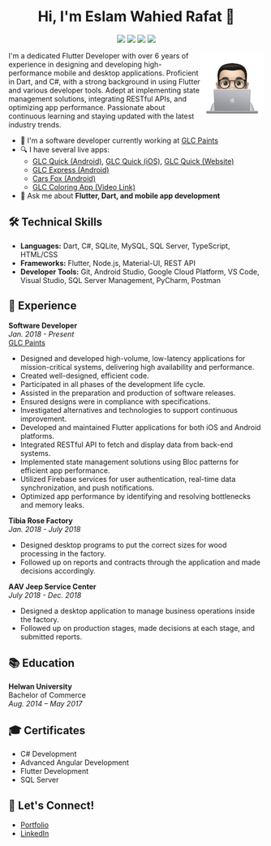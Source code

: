 <h1 align="center">Hi, I'm Eslam Wahied Rafat 👋</h1>
<p align="center">
    <a href="https://twitter.com/your_twitter_handle"><img src="https://img.shields.io/badge/twitter-%231FA1F1?style=flat&logo=twitter&logoColor=white"/></a>
    <a href="https://www.linkedin.com/in/islam-wheed-2544821b1/"><img src="https://img.shields.io/badge/linkedin-%230177B5?style=flat&logo=linkedin&logoColor=white"/></a>
    <a href="https://www.youtube.com/c/your_channel"><img src="https://img.shields.io/badge/youtube-%23FF0000?style=flat&logo=youtube&logoColor=white"/></a>
    <a href="https://www.instagram.com/your_instagram_handle"><img src="https://img.shields.io/badge/instagram-%23E4415F?style=flat&logo=instagram&logoColor=white"/></a>
  </p>

<img src="profile-img.png" align="right" width="25%"/>

I'm a dedicated Flutter Developer with over 6 years of experience in designing and developing high-performance mobile and desktop applications. Proficient in Dart, and C#, with a strong background in using Flutter and various developer tools. Adept at implementing state management solutions, integrating RESTful APIs, and optimizing app performance. Passionate about continuous learning and staying updated with the latest industry trends.

- 🔭 I'm a software developer currently working at [GLC Paints](https://www.glcpaints.com/)
- 🔍 I have several live apps: 
  - [GLC Quick (Android)](https://play.google.com/store/apps/details?id=com.glcpaints.glcpaintshrweb), [GLC Quick (iOS)](https://apps.apple.com/us/app/glc-quick-2/id1668532261), [GLC Quick (Website)](https://my.glcpaints.com/)
  - [GLC Express (Android)](https://play.google.com/store/apps/details?id=com.ahmedabdelghafar.express)
  - [Cars Fox (Android)](https://play.google.com/store/apps/details?id=com.FutureTechnology.CarsFox)
  - [GLC Coloring App (Video Link)](https://drive.google.com/file/d/1BEQsOqIIRvHiRBFbtLWZfGl76gzPwklz/view?usp=sharing)
- 💬 Ask me about **Flutter, Dart, and mobile app development**

## 🛠 Technical Skills
- **Languages:** Dart, C#, SQLite, MySQL, SQL Server, TypeScript, HTML/CSS
- **Frameworks:** Flutter, Node.js, Material-UI, REST API
- **Developer Tools:** Git, Android Studio, Google Cloud Platform, VS Code, Visual Studio, SQL Server Management, PyCharm, Postman

## 💼 Experience
**Software Developer**  
*Jan. 2018 - Present*  
[GLC Paints](https://my.glcpaints.com/)
- Designed and developed high-volume, low-latency applications for mission-critical systems, delivering high availability and performance.
- Created well-designed, efficient code.
- Participated in all phases of the development life cycle.
- Assisted in the preparation and production of software releases.
- Ensured designs were in compliance with specifications.
- Investigated alternatives and technologies to support continuous improvement.
- Developed and maintained Flutter applications for both iOS and Android platforms.
- Integrated RESTful API to fetch and display data from back-end systems.
- Implemented state management solutions using Bloc patterns for efficient app performance.
- Utilized Firebase services for user authentication, real-time data synchronization, and push notifications.
- Optimized app performance by identifying and resolving bottlenecks and memory leaks.

**Tibia Rose Factory**  
*Jan. 2018 - July 2018*
- Designed desktop programs to put the correct sizes for wood processing in the factory.
- Followed up on reports and contracts through the application and made decisions accordingly.

**AAV Jeep Service Center**  
*July 2018 - Dec. 2018*
- Designed a desktop application to manage business operations inside the factory.
- Followed up on production stages, made decisions at each stage, and submitted reports.

## 📚 Education
**Helwan University**  
Bachelor of Commerce  
*Aug. 2014 – May 2017*

## 🎓 Certificates
- C# Development
- Advanced Angular Development
- Flutter Development
- SQL Server

## 🤝 Let's Connect!
- [Portfolio](https://islamwahiedwork.github.io/)
- [LinkedIn](https://www.linkedin.com/in/islam-wheed-2544821b1/)
 
